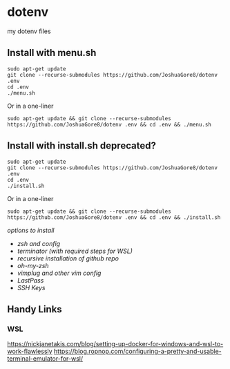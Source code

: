 # dotenv
my dotenv files

## Install with menu.sh
```
sudo apt-get update
git clone --recurse-submodules https://github.com/JoshuaGore8/dotenv .env
cd .env
./menu.sh
```
Or in a one-liner
```
sudo apt-get update && git clone --recurse-submodules https://github.com/JoshuaGore8/dotenv .env && cd .env && ./menu.sh
```

## Install with install.sh deprecated?

```
sudo apt-get update
git clone --recurse-submodules https://github.com/JoshuaGore8/dotenv .env
cd .env
./install.sh
```
Or in a one-liner
```
sudo apt-get update && git clone --recurse-submodules https://github.com/JoshuaGore8/dotenv .env && cd .env && ./install.sh
```
*options to install*
* *zsh and config*
* *terminator (with required steps for WSL)*
* *recursive installation of github repo*
* *oh-my-zsh*
* *vimplug and other vim config*
* *LastPass*
* *SSH Keys*
## Handy Links
### WSL
https://nickjanetakis.com/blog/setting-up-docker-for-windows-and-wsl-to-work-flawlessly
https://blog.ropnop.com/configuring-a-pretty-and-usable-terminal-emulator-for-wsl/
